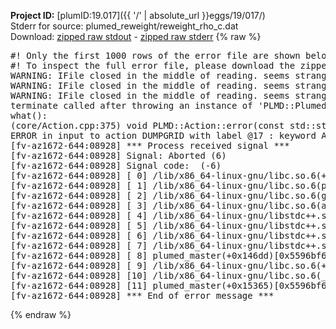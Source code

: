 **Project ID:** [plumID:19.017]({{ '/' | absolute_url }}eggs/19/017/)  
Stderr for source:  plumed_reweight/reweight_rho_c.dat   
Download: [zipped raw stdout](reweight_rho_c.dat.plumed_master.stdout.txt.zip) - [zipped raw stderr](reweight_rho_c.dat.plumed_master.stderr.txt.zip) 
{% raw %}
<pre>
#! Only the first 1000 rows of the error file are shown below
#! To inspect the full error file, please download the zipped raw stderr file above
WARNING: IFile closed in the middle of reading. seems strange!
WARNING: IFile closed in the middle of reading. seems strange!
WARNING: IFile closed in the middle of reading. seems strange!
terminate called after throwing an instance of 'PLMD::Plumed::ExceptionError'
what():
(core/Action.cpp:375) void PLMD::Action::error(const std::string&) const
ERROR in input to action DUMPGRID with label @17 : keyword ARG is compulsory for this action
[fv-az1672-644:08928] *** Process received signal ***
[fv-az1672-644:08928] Signal: Aborted (6)
[fv-az1672-644:08928] Signal code:  (-6)
[fv-az1672-644:08928] [ 0] /lib/x86_64-linux-gnu/libc.so.6(+0x45330)[0x7f832be45330]
[fv-az1672-644:08928] [ 1] /lib/x86_64-linux-gnu/libc.so.6(pthread_kill+0x11c)[0x7f832be9eb2c]
[fv-az1672-644:08928] [ 2] /lib/x86_64-linux-gnu/libc.so.6(gsignal+0x1e)[0x7f832be4527e]
[fv-az1672-644:08928] [ 3] /lib/x86_64-linux-gnu/libc.so.6(abort+0xdf)[0x7f832be288ff]
[fv-az1672-644:08928] [ 4] /lib/x86_64-linux-gnu/libstdc++.so.6(+0xa5ff5)[0x7f832c2a5ff5]
[fv-az1672-644:08928] [ 5] /lib/x86_64-linux-gnu/libstdc++.so.6(+0xbb0da)[0x7f832c2bb0da]
[fv-az1672-644:08928] [ 6] /lib/x86_64-linux-gnu/libstdc++.so.6(_ZSt10unexpectedv+0x0)[0x7f832c2a5a55]
[fv-az1672-644:08928] [ 7] /lib/x86_64-linux-gnu/libstdc++.so.6(+0xa5a6f)[0x7f832c2a5a6f]
[fv-az1672-644:08928] [ 8] plumed_master(+0x146dd)[0x5596bf6ab6dd]
[fv-az1672-644:08928] [ 9] /lib/x86_64-linux-gnu/libc.so.6(+0x2a1ca)[0x7f832be2a1ca]
[fv-az1672-644:08928] [10] /lib/x86_64-linux-gnu/libc.so.6(__libc_start_main+0x8b)[0x7f832be2a28b]
[fv-az1672-644:08928] [11] plumed_master(+0x15365)[0x5596bf6ac365]
[fv-az1672-644:08928] *** End of error message ***
</pre>
{% endraw %}

